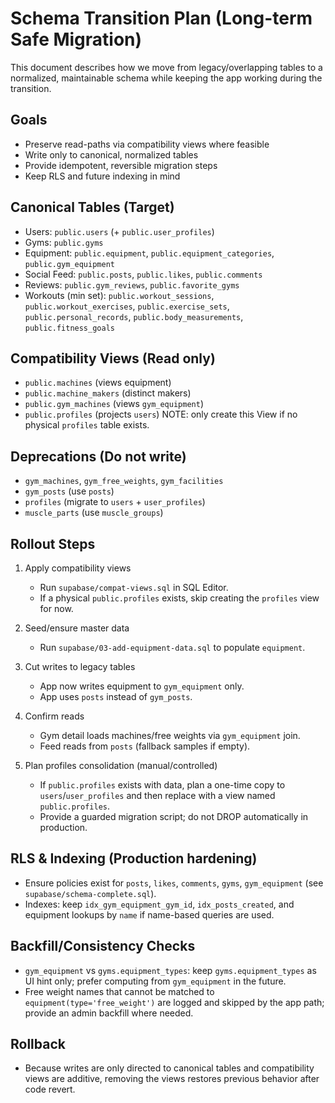 # Schema Transition Plan (Long-term Safe Migration)

This document describes how we move from legacy/overlapping tables to a normalized, maintainable schema while keeping the app working during the transition.

## Goals
- Preserve read-paths via compatibility views where feasible
- Write only to canonical, normalized tables
- Provide idempotent, reversible migration steps
- Keep RLS and future indexing in mind

## Canonical Tables (Target)
- Users: `public.users` (+ `public.user_profiles`)
- Gyms: `public.gyms`
- Equipment: `public.equipment`, `public.equipment_categories`, `public.gym_equipment`
- Social Feed: `public.posts`, `public.likes`, `public.comments`
- Reviews: `public.gym_reviews`, `public.favorite_gyms`
- Workouts (min set): `public.workout_sessions`, `public.workout_exercises`, `public.exercise_sets`, `public.personal_records`, `public.body_measurements`, `public.fitness_goals`

## Compatibility Views (Read only)
- `public.machines` (views equipment)
- `public.machine_makers` (distinct makers)
- `public.gym_machines` (views `gym_equipment`)
- `public.profiles` (projects `users`) NOTE: only create this View if no physical `profiles` table exists.

## Deprecations (Do not write)
- `gym_machines`, `gym_free_weights`, `gym_facilities`
- `gym_posts` (use `posts`)
- `profiles` (migrate to `users` + `user_profiles`)
- `muscle_parts` (use `muscle_groups`)

## Rollout Steps
1) Apply compatibility views
   - Run `supabase/compat-views.sql` in SQL Editor.
   - If a physical `public.profiles` exists, skip creating the `profiles` view for now.

2) Seed/ensure master data
   - Run `supabase/03-add-equipment-data.sql` to populate `equipment`.

3) Cut writes to legacy tables
   - App now writes equipment to `gym_equipment` only.
   - App uses `posts` instead of `gym_posts`.

4) Confirm reads
   - Gym detail loads machines/free weights via `gym_equipment` join.
   - Feed reads from `posts` (fallback samples if empty).

5) Plan profiles consolidation (manual/controlled)
   - If `public.profiles` exists with data, plan a one-time copy to `users`/`user_profiles` and then replace with a view named `public.profiles`.
   - Provide a guarded migration script; do not DROP automatically in production.

## RLS & Indexing (Production hardening)
- Ensure policies exist for `posts`, `likes`, `comments`, `gyms`, `gym_equipment` (see `supabase/schema-complete.sql`).
- Indexes: keep `idx_gym_equipment_gym_id`, `idx_posts_created`, and equipment lookups by `name` if name-based queries are used.

## Backfill/Consistency Checks
- `gym_equipment` vs `gyms.equipment_types`: keep `gyms.equipment_types` as UI hint only; prefer computing from `gym_equipment` in the future.
- Free weight names that cannot be matched to `equipment(type='free_weight')` are logged and skipped by the app path; provide an admin backfill where needed.

## Rollback
- Because writes are only directed to canonical tables and compatibility views are additive, removing the views restores previous behavior after code revert.

